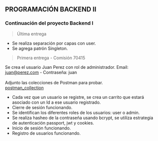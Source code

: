 ## PROGRAMACIÓN BACKEND II

### Continuación del proyecto Backend I

> Última entrega

- Se realiza separación por capas con user.<br>
- Se agrega patrón Singleton.<br>

> Primera entrega - Comisión 70415

Se crea el usuario Juan Perez con rol de administrador. Email: juan@perez.com - Contraseña: juan<br><br>
Adjunto las colecciones de Postman para probar.<br>
[postman_collection](https://drive.google.com/drive/folders/1qbyFEGuxyUYIFf79tzSrvzeB1R_A4ycv?usp=drive_link)<br>

- Cada vez que un usuario se registre, se crea un carrito que estará asociado con un Id a ese usuario registrado.<br>
- Cierre de sesión funcionando.<br>
- Se identifican los diferentes roles de los usuarios: user o admin.<br>
- Se realiza hasheo de la contraseña usando bcrypt, se utiliza estrategia de autenticación passport, jwt y cookies.<br>
- Inicio de sesión funcionando.<br>
- Registro de usuarios funcionando.

